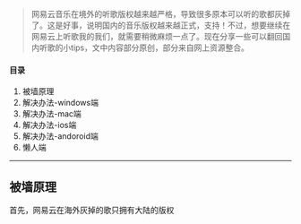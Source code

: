 > 网易云音乐在境外的听歌版权越来越严格，导致很多原本可以听的歌都灰掉了。这是好事，说明国内的音乐版权越来越正式，支持！不过，想要继续在网易云上听歌我的我们，就需要稍微麻烦一点了。现在分享一些可以翻回国内听歌的小tips，文中内容部分原创，部分来自网上资源整合。

#### 目录
1. 被墙原理
2. 解决办法-windows端
3. 解决办法-mac端
4. 解决办法-ios端
5. 解决办法-andoroid端
6. 懒人端

***
## 被墙原理
首先，网易云在海外灰掉的歌只拥有大陆的版权